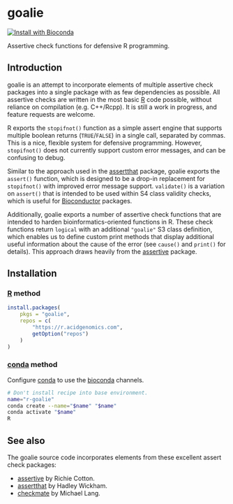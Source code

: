 # goalie

[![Install with Bioconda](https://img.shields.io/badge/install%20with-bioconda-brightgreen.svg?style=flat)](http://bioconda.github.io/recipes/r-goalie/README.html)

Assertive check functions for defensive R programming.

## Introduction

goalie is an attempt to incorporate elements of multiple assertive check packages into a single package with as few dependencies as possible. All assertive checks are written in the most basic [R][] code possible, without reliance on compilation (e.g. C++/Rcpp). It is still a work in progress, and feature requests are welcome.

R exports the `stopifnot()` function as a simple assert engine that supports multiple boolean returns (`TRUE`/`FALSE`) in a single call, separated by commas. This is a nice, flexible system for defensive programming. However, `stopifnot()` does not currently support custom error messages, and can be confusing to debug.

Similar to the approach used in the [assertthat][] package, goalie exports the `assert()` function, which is designed to be a drop-in replacement for `stopifnot()` with improved error message support. `validate()` is a variation on `assert()` that is intended to be used within S4 class validity checks, which is useful for [Bioconductor][] packages.

Additionally, goalie exports a number of assertive check functions that are intended to harden bioinformatics-oriented functions in R. These check functions return `logical` with an additional `"goalie"` S3 class definition, which enables us to define custom print methods that display additional useful information about the cause of the error (see `cause()` and `print()` for details). This approach draws heavily from the [assertive][] package.

## Installation

### [R][] method

```r
install.packages(
    pkgs = "goalie",
    repos = c(
        "https://r.acidgenomics.com",
        getOption("repos")
    )
)
```

### [conda][] method

Configure [conda][] to use the [bioconda][] channels.

```sh
# Don't install recipe into base environment.
name="r-goalie"
conda create --name="$name" "$name"
conda activate "$name"
R
```

## See also

The goalie source code incorporates elements from these excellent assert check packages:

- [assertive][] by Richie Cotton.
- [assertthat][] by Hadley Wickham.
- [checkmate][] by Michael Lang.

[assertive]: https://cran.r-project.org/package=assertive
[assertthat]: https://cran.r-project.org/package=assertthat
[bioconda]: https://bioconda.github.io/
[bioconductor]: https://bioconductor.org/
[checkmate]: https://cran.r-project.org/package=checkmate
[conda]: https://conda.io/
[r]: https://www.r-project.org/
